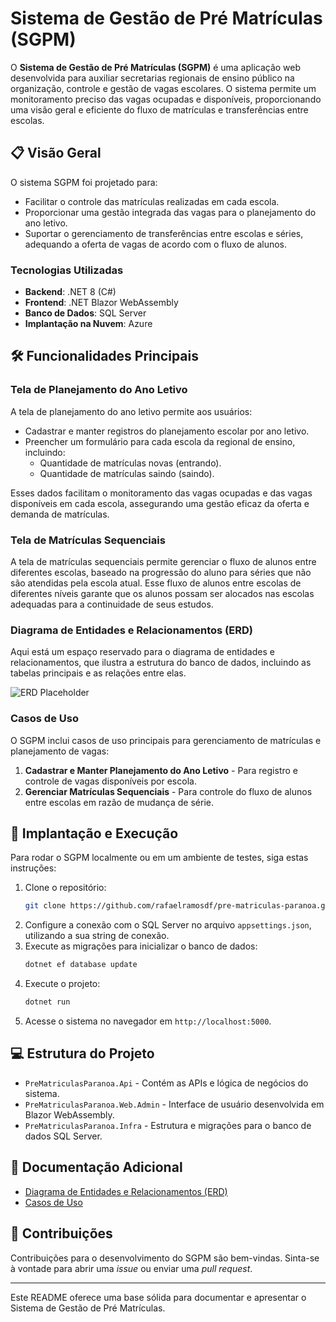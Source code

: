 # Sistema de Gestão de Pré Matrículas (SGPM)

O **Sistema de Gestão de Pré Matrículas (SGPM)** é uma aplicação web desenvolvida para auxiliar secretarias regionais de ensino público na organização, controle e gestão de vagas escolares. O sistema permite um monitoramento preciso das vagas ocupadas e disponíveis, proporcionando uma visão geral e eficiente do fluxo de matrículas e transferências entre escolas.

## 📋 Visão Geral

O sistema SGPM foi projetado para:
- Facilitar o controle das matrículas realizadas em cada escola.
- Proporcionar uma gestão integrada das vagas para o planejamento do ano letivo.
- Suportar o gerenciamento de transferências entre escolas e séries, adequando a oferta de vagas de acordo com o fluxo de alunos.

### Tecnologias Utilizadas
- **Backend**: .NET 8 (C#)
- **Frontend**: .NET Blazor WebAssembly
- **Banco de Dados**: SQL Server
- **Implantação na Nuvem**: Azure

## 🛠 Funcionalidades Principais

### Tela de Planejamento do Ano Letivo
A tela de planejamento do ano letivo permite aos usuários:
- Cadastrar e manter registros do planejamento escolar por ano letivo.
- Preencher um formulário para cada escola da regional de ensino, incluindo:
  - Quantidade de matrículas novas (entrando).
  - Quantidade de matrículas saindo (saindo).

Esses dados facilitam o monitoramento das vagas ocupadas e das vagas disponíveis em cada escola, assegurando uma gestão eficaz da oferta e demanda de matrículas.

### Tela de Matrículas Sequenciais
A tela de matrículas sequenciais permite gerenciar o fluxo de alunos entre diferentes escolas, baseado na progressão do aluno para séries que não são atendidas pela escola atual. Esse fluxo de alunos entre escolas de diferentes níveis garante que os alunos possam ser alocados nas escolas adequadas para a continuidade de seus estudos.

### Diagrama de Entidades e Relacionamentos (ERD)
Aqui está um espaço reservado para o diagrama de entidades e relacionamentos, que ilustra a estrutura do banco de dados, incluindo as tabelas principais e as relações entre elas.

![ERD Placeholder](link_do_arquivo.png)

### Casos de Uso
O SGPM inclui casos de uso principais para gerenciamento de matrículas e planejamento de vagas:
1. **Cadastrar e Manter Planejamento do Ano Letivo** - Para registro e controle de vagas disponíveis por escola.
2. **Gerenciar Matrículas Sequenciais** - Para controle do fluxo de alunos entre escolas em razão de mudança de série.

## 🚀 Implantação e Execução

Para rodar o SGPM localmente ou em um ambiente de testes, siga estas instruções:

1. Clone o repositório:
    ```bash
    git clone https://github.com/rafaelramosdf/pre-matriculas-paranoa.git
    ```
2. Configure a conexão com o SQL Server no arquivo `appsettings.json`, utilizando a sua string de conexão.
3. Execute as migrações para inicializar o banco de dados:
    ```bash
    dotnet ef database update
    ```
4. Execute o projeto:
    ```bash
    dotnet run
    ```
5. Acesse o sistema no navegador em `http://localhost:5000`.

## 💻 Estrutura do Projeto

- `PreMatriculasParanoa.Api` - Contém as APIs e lógica de negócios do sistema.
- `PreMatriculasParanoa.Web.Admin` - Interface de usuário desenvolvida em Blazor WebAssembly.
- `PreMatriculasParanoa.Infra` - Estrutura e migrações para o banco de dados SQL Server.

## 🧩 Documentação Adicional

- [Diagrama de Entidades e Relacionamentos (ERD)](#diagrama-de-entidades-e-relacionamentos-erd)
- [Casos de Uso](#casos-de-uso)

## 📝 Contribuições

Contribuições para o desenvolvimento do SGPM são bem-vindas. Sinta-se à vontade para abrir uma *issue* ou enviar uma *pull request*.

---

Este README oferece uma base sólida para documentar e apresentar o Sistema de Gestão de Pré Matrículas.

